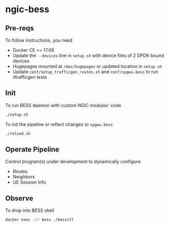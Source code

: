 # ngic-bess

## Pre-reqs

To follow instructions, you need

* Docker CE >= 17.06
* Update the `--devices` line in `setup.sh` with device files of 2 DPDK bound devices
* Hugepages mounted at `/dev/hugepages` or updated location in `setup.sh`
* Update `conf/setup_trafficgen_routes.sh` and `conf/spgwu.bess` to run iltrafficgen tests

## Init

To run BESS daemon with custom NGIC modules' code

```bash
./setup.sh
```

To init the pipeline or reflect changes to `spgwu.bess`

```bash
./reload.sh
```

## Operate Pipeline

Control program(s) under development to dynamically configure

* Routes
* Neighbors
* UE Session Info

## Observe

To drop into BESS shell

```bash
docker exec -it bess ./bessctl
```

